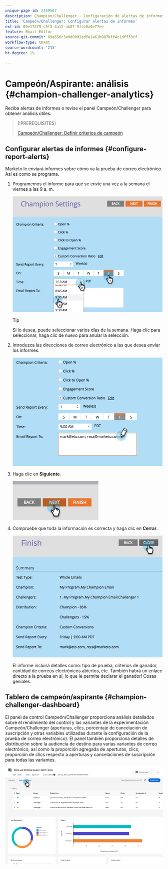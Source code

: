 ```yaml
---
unique-page-id: 2359567
description: Champion/Challenger - Configuración de alertas de informes - Documentos de Marketo - Documentación del producto
title: 'Campeón/Challenger: Configurar alertas de informes'
exl-id: 09e17279-c9f5-4a12-ab07-9fce8a0e77ee
feature: Email Editor
source-git-commit: 09a656c3a0d0002edfa1a61b987bff4c1dff33cf
workflow-type: tm+mt
source-wordcount: '215'
ht-degree: 1%

---
```


# Campeón/Aspirante: análisis {#champion-challenger-analytics}

Reciba alertas de informes o revise el panel Campeón/Challenger para obtener análisis útiles.

>[!PREREQUISITES]
>
>[Campeón/Challenger: Definir criterios de campeón](/help/marketo/product-docs/email-marketing/general/functions-in-the-editor/email-tests-champion-challenger/champion-challenger-define-champion-criteria.md)

## Configurar alertas de informes {#configure-report-alerts}

Marketo le enviará informes sobre cómo va la prueba de correo electrónico. Así es como se programa.

1. Programemos el informe para que se envíe una vez a la semana el viernes a las 9 a. m.

   ![](assets/champion-challenger-analytics-1.png)

   >[!TIP]
   >
   >Si lo desea, puede seleccionar varios días de la semana. Haga clic para seleccionar, haga clic de nuevo para anular la selección.

1. Introduzca las direcciones de correo electrónico a las que desea enviar los informes.

   ![](assets/champion-challenger-analytics-2.png)

1. Haga clic en **Siguiente**.

   ![](assets/champion-challenger-analytics-3.png)

1. Compruebe que toda la información es correcta y haga clic en **Cerrar**.

   ![](assets/champion-challenger-analytics-4.png)

   El informe incluirá detalles como: tipo de prueba, criterios de ganador, cantidad de correos electrónicos abiertos, etc. También habrá un enlace directo a la prueba en sí, lo que le permite declarar el ganador! Cosas geniales.

## Tablero de campeón/aspirante {#champion-challenger-dashboard}

El panel de control Campeón/Challenger proporciona análisis detallados sobre el rendimiento del control y las variantes de la experimentación Campeón/Challenger (aperturas, clics, porcentaje de cancelación de suscripción y otras variables utilizadas durante la configuración de la prueba de correo electrónico). El panel también proporciona detalles de distribución sobre la audiencia de destino para varias variantes de correo electrónico, así como la proporción agregada de aperturas, clics, proporción de clics respecto a aperturas y cancelaciones de suscripción para todas las variantes.

![](assets/champion-challenger-analytics-5.png)
